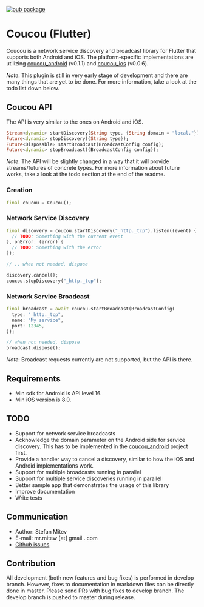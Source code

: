 [![pub package](https://img.shields.io/pub/v/coucou_flutter.svg)](https://pub.dartlang.org/packages/coucou_flutter)

# Coucou (Flutter)

Coucou is a network service discovery and broadcast library for Flutter that supports both Android and iOS.
The platform-specific implementations are utilizing [coucou_android](https://github.com/mrmitew/coucou_android) (v0.1.1) and [coucou_ios](https://github.com/mrmitew/coucou_ios) (v0.0.6).

*Note*: This plugin is still in very early stage of development and there are many things that are yet to be done. For more information, take a look at the todo list down below.

## Coucou API

The API is very similar to the ones on Android and iOS.
```dart
Stream<dynamic> startDiscovery(String type, {String domain = "local."});
Future<dynamic> stopDiscovery({String type});
Future<Disposable> startBroadcast(BroadcastConfig config);
Future<dynamic> stopBroadcast({BroadcastConfig config});
```

*Note*: The API will be slightly changed in a way that it will provide streams/futures of concrete types. For more information about future works, take a look at the todo section at the end of the readme.

### Creation
```dart
final coucou = Coucou();
```

### Network Service Discovery

```dart
final discovery = coucou.startDiscovery("_http._tcp").listen((event) {
  // TODO: Something with the current event
}, onError: (error) {
  // TODO: Something with the error
});

// .. when not needed, dispose

discovery.cancel();
coucou.stopDiscovery("_http._tcp");
```

### Network Service Broadcast
```dart
final broadcast = await coucou.startBroadcast(BroadcastConfig(
  type: "_http._tcp",
  name: "My service",
  port: 12345,
));

// when not needed, dispose
broadcast.dispose();
```

*Note*: Broadcast requests currently are not supported, but the API is there.

## Requirements
* Min sdk for Android is API level 16.
* Min iOS version is 8.0.

## TODO
- Support for network service broadcasts
- Acknowledge the domain parameter on the Android side for service discovery. This has to be implemented in the [coucou_android](https://github.com/mrmitew/coucou_android) project first.
- Provide a handier way to cancel a discovery, similar to how the iOS and Android implementations work.
- Support for multiple broadcasts running in parallel
- Support for multiple service discoveries running in parallel
- Better sample app that demonstrates the usage of this library
- Improve documentation
- Write tests

## Communication
* Author: Stefan Mitev
* E-mail: mr.mitew [at] gmail . com
* [Github issues](https://github.com/mrmitew/coucou_flutter/issues)

## Contribution
All development (both new features and bug fixes) is performed in develop branch. However, fixes to documentation in markdown files can be directly done in master. Please send PRs with bug fixes to develop branch. The develop branch is pushed to master during release.